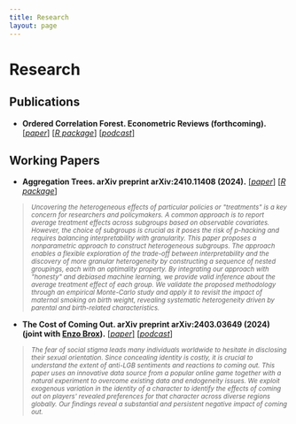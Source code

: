 ```yaml
---
title: Research
layout: page
---
```


# Research

## Publications
- <b>**Ordered Correlation Forest.** Econometric Reviews (forthcoming).</b>
[[*paper*]](https://arxiv.org/abs/2309.08755)
[[*R package*]](https://riccardo-df.github.io/ocf/)
[[*podcast*]](https://drive.google.com/file/d/1JZ5bzqYOCiFIyEAPgHtHYQM44ymDwV-R/view?usp=sharing)

## Working Papers
- <b>**Aggregation Trees.** arXiv preprint arXiv:2410.11408 (2024).</b>
[[*paper*]](https://arxiv.org/abs/2410.11408)
[[*R package*]](https://riccardo-df.github.io/aggTrees/index.html)

> <sub> *Uncovering the heterogeneous effects of particular policies or "treatments" is a key concern for researchers and policymakers. A common approach is to report average treatment effects across subgroups based on observable covariates. However, the choice of subgroups is crucial as it poses the risk of p-hacking and requires balancing interpretability with granularity. This paper proposes a nonparametric approach to construct heterogeneous subgroups. The approach enables a flexible exploration of the trade-off between interpretability and the discovery of more granular heterogeneity by constructing a sequence of nested groupings, each with an optimality property. By integrating our approach with "honesty" and debiased machine learning, we provide valid inference about the average treatment effect of each group. We validate the proposed methodology through an empirical Monte-Carlo study and apply it to revisit the impact of maternal smoking on birth weight, revealing systematic heterogeneity driven by parental and birth-related characteristics.* </sub>

- <b>**The Cost of Coming Out.** arXiv preprint arXiv:2403.03649 (2024) (joint with [Enzo Brox](https://sites.google.com/view/ebrox)).</b>
[[*paper*]](https://arxiv.org/abs/2403.03649)
[[*podcast*]](https://drive.google.com/file/d/1KLnz4wA1v7agiHloNLnKTc19EqilZaxX/view?usp=sharing)

> <sub> *The fear of social stigma leads many individuals worldwide to hesitate in disclosing their sexual orientation. Since concealing identity is costly, it is crucial to understand the extent of anti-LGB sentiments and reactions to coming out. This paper uses an innovative data source from a popular online game together with a natural experiment to overcome existing data and endogeneity issues. We exploit exogenous variation in the identity of a character to identify the effects of coming out on players' revealed preferences for that character across diverse regions globally. Our findings reveal a substantial and persistent negative impact of coming out.* </sub>
